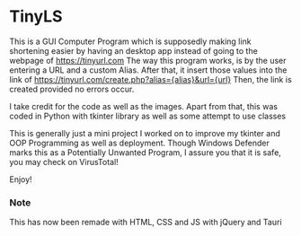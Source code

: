 # TinyLS

This is a GUI Computer Program which is supposedly making link shortening easier by having an desktop app instead of going to the webpage of https://tinyurl.com
The way this program works, is by the user entering a URL and a custom Alias.
After that, it insert those values into the link of https://tinyurl.com/create.php?alias={alias}&url={url}
Then, the link is created provided no errors occur.

I take credit for the code as well as the images.
Apart from that, this was coded in Python with tkinter library as well as some attempt to use classes

This is generally just a mini project I worked on to improve my tkinter and OOP Programming as well as deployment.
Though Windows Defender marks this as a Potentially Unwanted Program, I assure you that it is safe, you may check on VirusTotal!

Enjoy!


### Note
This has now been remade with HTML, CSS and JS with jQuery and Tauri